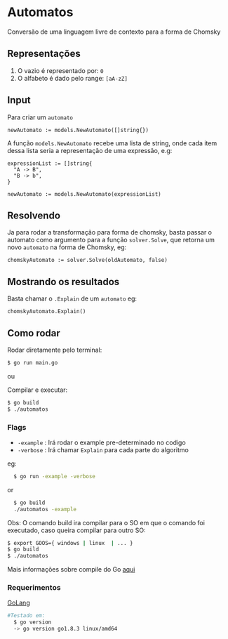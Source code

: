 # Automatos

Conversão de uma linguagem livre de contexto para a forma de Chomsky

## Representações
1. O vazio é representado por: `0`
2. O alfabeto é dado pelo range: `[aA-zZ]`

## Input

Para criar um `automato`

```golang
newAutomato := models.NewAutomato([]string{})
```

A função `models.NewAutomato` recebe uma lista de string, onde cada item dessa lista seria a representação de uma expressão, e.g:

```golang
expressionList := []string{
  "A -> B",
  "B -> b",
}

newAutomato := models.NewAutomato(expressionList)
```
## Resolvendo
Ja para rodar a transformação para forma de chomsky, basta passar o automato como argumento para a função `solver.Solve`, que retorna um novo `automato` na forma de Chomsky, eg:

```golang
chomskyAutomato := solver.Solve(oldAutomato, false)
```

## Mostrando os resultados
Basta chamar o `.Explain` de um `automato`
eg:
```golang
chomskyAutomato.Explain()
```

## Como rodar

Rodar diretamente pelo terminal:

```bash
$ go run main.go
```
ou

Compilar e executar:

```bash
$ go build
$ ./automatos
```
### Flags

 - `-example` : Irá rodar o example pre-determinado no codigo
 - `-verbose` : Irá chamar `Explain` para cada parte do algoritmo

eg:
```bash
  $ go run -example -verbose
```
or

```bash
  $ go build
  ./automatos -example
```

Obs: O comando build ira compilar para o SO em que o comando foi executado, caso queira compilar para outro SO:

```bash
$ export GOOS={ windows | linux  | ... }
$ go build
$ ./automatos
```
Mais informações sobre compile do Go [aqui](https://golang.org/doc/install/source#environment)

### Requerimentos
[GoLang](https://golang.org/doc/install)
```bash
#Testado em:
  $ go version
  -> go version go1.8.3 linux/amd64
```